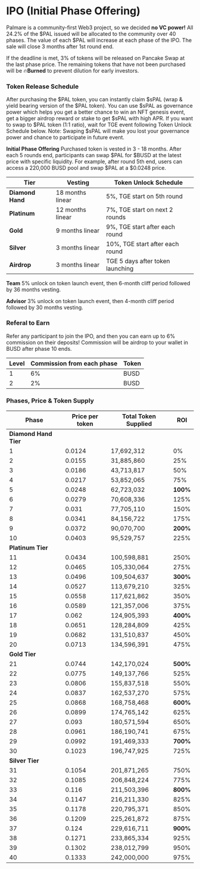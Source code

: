 # IPO (Initial Phase Offering)

Palmare is a community-first Web3 project, so we decided **no VC power!** All 24.2% of the $PAL issued will be allocated to the community over 40 phases. The value of each $PAL will increase at each phase of the IPO. The sale will close 3 months after 1st round end.&#x20;

If the deadline is met, 3% of tokens will be released on Pancake Swap at the last phase price. The remaining tokens that have not been purchased will be :fire:**Burned** to prevent dilution for early investors.



### **Token Release Schedule**

After purchasing the $PAL token, you can instantly claim $sPAL (wrap & yield bearing version of the $PAL token). You can use $sPAL as governance power which helps you get a better chance to win an NFT genesis event, get a bigger airdrop reward or stake to get $sPAL with high APR. If you want to swap to $PAL token (1:1 ratio), wait for TGE event following Token Unlock Schedule below. Note: Swaping $sPAL will make you lost your governance power and chance to participate in future event.

**Initial Phase Offering** Purchased token is vested in 3 - 18 months. After each 5 rounds end, participants can swap $PAL for $BUSD at the latest price with specific liquidity. For example, after round 5th end, users can access a 220,000 BUSD pool and swap $PAL at a $0.0248 price.

| Tier             | Vesting           | Token Unlock Schedule            |
| ---------------- | ----------------- | -------------------------------- |
| **Diamond Hand** | 18 months linear  | 5%, TGE start on 5th round       |
| **Platinum**     | 12 months linear  | 7%, TGE start on next 2 rounds   |
| **Gold**         | 9 months linear   | 9%, TGE start after each round   |
| **Silver**       | 3 months linear   | 10%, TGE start after each round  |
| **Airdrop**      | 3 months linear   | TGE 5 days after token launching |

**Team** 5% unlock on token launch event, then 6-month cliff period followed by 36 months vesting.

**Advisor** 3% unlock on token launch event, then 4-month cliff period followed by 30 months vesting.

### &#x20;**Referal to Earn**&#x20;

Refer any participant to join the IPO, and then you can earn up to 6% commission on their deposits! Commission will be airdrop to your wallet in BUSD after phase 10 ends.&#x20;

| Level | Commission from each phase | Token |
| ----- | -------------------------- | ----- |
| 1     | 6%                         | BUSD  |
| 2     | 2%                         | BUSD  |



### **Phases, Price & Token Supply**

| Phase                 | Price per token | Total Token Supplied | ROI      |
| --------------------- | --------------- | -------------------- | -------- |
| **Diamond Hand Tier** |                 |                      |          |
| 1                     | 0.0124          | 17,692,312           | 0%       |
| 2                     | 0.0155          | 31,885,860           | 25%      |
| 3                     | 0.0186          | 43,713,817           | 50%      |
| 4                     | 0.0217          | 53,852,065           | 75%      |
| 5                     | 0.0248          | 62,723,032           | **100%** |
| 6                     | 0.0279          | 70,608,336           | 125%     |
| 7                     | 0.031           | 77,705,110           | 150%     |
| 8                     | 0.0341          | 84,156,722           | 175%     |
| 9                     | 0.0372          | 90,070,700           | **200%** |
| 10                    | 0.0403          | 95,529,757           | 225%     |
| **Platinum Tier**     |                 |                      |          |
| 11                    | 0.0434          | 100,598,881          | 250%     |
| 12                    | 0.0465          | 105,330,064          | 275%     |
| 13                    | 0.0496          | 109,504,637          | **300%** |
| 14                    | 0.0527          | 113,679,210          | 325%     |
| 15                    | 0.0558          | 117,621,862          | 350%     |
| 16                    | 0.0589          | 121,357,006          | 375%     |
| 17                    | 0.062           | 124,905,393          | **400%** |
| 18                    | 0.0651          | 128,284,809          | 425%     |
| 19                    | 0.0682          | 131,510,837          | 450%     |
| 20                    | 0.0713          | 134,596,391          | 475%     |
| **Gold Tier**         |                 |                      |          |
| 21                    | 0.0744          | 142,170,024          | **500%** |
| 22                    | 0.0775          | 149,137,766          | 525%     |
| 23                    | 0.0806          | 155,837,518          | 550%     |
| 24                    | 0.0837          | 162,537,270          | 575%     |
| 25                    | 0.0868          | 168,758,468          | **600%** |
| 26                    | 0.0899          | 174,765,142          | 625%     |
| 27                    | 0.093           | 180,571,594          | 650%     |
| 28                    | 0.0961          | 186,190,741          | 675%     |
| 29                    | 0.0992          | 191,469,333          | **700%** |
| 30                    | 0.1023          | 196,747,925          | 725%     |
| **Silver Tier**       |                 |                      |          |
| 31                    | 0.1054          | 201,871,265          | 750%     |
| 32                    | 0.1085          | 206,848,224          | 775%     |
| 33                    | 0.116           | 211,503,396          | **800%** |
| 34                    | 0.1147          | 216,211,330          | 825%     |
| 35                    | 0.1178          | 220,795,371          | 850%     |
| 36                    | 0.1209          | 225,261,872          | 875%     |
| 37                    | 0.124           | 229,616,711          | **900%** |
| 38                    | 0.1271          | 233,865,334          | 925%     |
| 39                    | 0.1302          | 238,012,799          | 950%     |
| 40                    | 0.1333          | 242,000,000          | 975%     |
